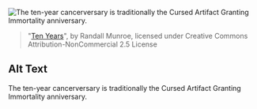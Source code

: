 ![The ten-year cancerversary is traditionally the Cursed Artifact Granting Immortality anniversary.](https://imgs.xkcd.com/comics/ten_years.png)
> "[Ten Years](https://xkcd.com/2386/)", by Randall Munroe, licensed under Creative Commons Attribution-NonCommercial 2.5 License

## Alt Text
The ten-year cancerversary is traditionally the Cursed Artifact Granting Immortality anniversary.
